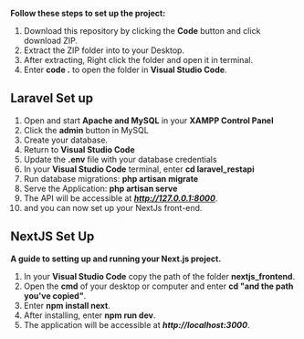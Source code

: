 **Follow these steps to set up the project:**
1. Download this repository by clicking the **Code** button and click download ZIP.
2. Extract the ZIP folder into to your Desktop.
4. After extracting, Right click the folder and open it in terminal.
5. Enter **code .** to open the folder in **Visual Studio Code**.

## Laravel Set up

1. Open and start **Apache and MySQL** in your **XAMPP Control Panel**
2. Click the **admin** button in MySQL
3. Create your database.
5. Return to **Visual Studio Code**
6. Update the **.env** file with your database credentials
7. In your **Visual Studio Code** terminal, enter **cd laravel_restapi**
8. Run database migrations: **php artisan migrate**
9. Serve the Application: **php artisan serve**
10. The API will be accessible at **_http://127.0.0.1:8000_**.
11. and you can now set up your NextJs front-end.

## NextJS Set Up
**A guide to setting up and running your Next.js project.**
1. In your **Visual Studio Code** copy the path of the folder **nextjs_frontend**.
2. Open the **cmd** of your desktop or computer and enter **cd "and the path you've copied"**.
3. Enter **npm install next**.
4. After installing, enter **npm run dev**.
5. The application will be accessible at **_http://localhost:3000_**.
